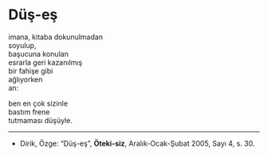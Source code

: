# Düş-eş  
  
imana, kitaba dokunulmadan  
soyulup,  
başucuna konulan  
esrarla geri kazanılmış  
bir fahişe gibi  
ağlıyorken  
an:  
  
ben en çok sizinle  
bastım frene  
tutmaması düşüyle.

---
- Dirik, Özge: “Düş-eş”, **Öteki-siz**, Aralık-Ocak-Şubat 2005, Sayı 4, s. 30.
